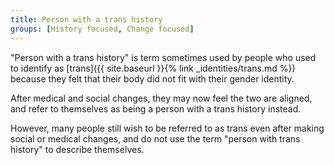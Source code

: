 ```yaml
---
title: Person with a trans history
groups: [History focused, Change focused]
---
```


"Person with a trans history" is term sometimes used by people who used to identify as [trans]({{ site.baseurl }}{% link _identities/trans.md %}) because they felt that their body did not fit with their gender identity.

After medical and social changes, they may now feel the two are aligned, and refer to themselves as being a person with a trans history instead.

However, many people still wish to be referred to as trans even after making social or medical changes, and do not use the term "person with trans history" to describe themselves.